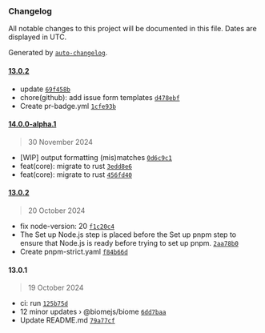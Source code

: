 ### Changelog

All notable changes to this project will be documented in this file. Dates are displayed in UTC.

Generated by [`auto-changelog`](https://github.com/CookPete/auto-changelog).

#### [13.0.2](https://github.com/synopkg/synopkg/compare/14.0.0-alpha.1...13.0.2)

- update [`69f458b`](https://github.com/synopkg/synopkg/commit/69f458bbf5ff7491326e956bcf73a012dcf6e653)
- chore(github): add issue form templates [`d478ebf`](https://github.com/synopkg/synopkg/commit/d478ebf413ba3e1d2ac6cc0ae8dfc71cd43b0815)
- Create pr-badge.yml [`1cfe93b`](https://github.com/synopkg/synopkg/commit/1cfe93b946039f829b2b575a3bc978b8aca4f6c9)

#### [14.0.0-alpha.1](https://github.com/synopkg/synopkg/compare/13.0.2...14.0.0-alpha.1)

> 30 November 2024

- [WIP] output formatting (mis)matches [`0d6c9c1`](https://github.com/synopkg/synopkg/commit/0d6c9c1ede303488d71a7ca7ce84f80f8d5c890e)
- feat(core): migrate to rust [`3edd8e6`](https://github.com/synopkg/synopkg/commit/3edd8e60d0a635645f30c7609f5c21cdd33eec93)
- feat(core): migrate to rust [`456fd40`](https://github.com/synopkg/synopkg/commit/456fd4004aa749484fad2503bd36a0c8bb58ace2)

#### [13.0.2](https://github.com/synopkg/synopkg/compare/13.0.1...13.0.2)

> 20 October 2024

- fix node-version: 20 [`f1c20c4`](https://github.com/synopkg/synopkg/commit/f1c20c4e39b6153684008a89eba0ffd8baa71ab4)
- The Set up Node.js step is placed before the Set up pnpm step to ensure that Node.js is ready before trying to set up pnpm. [`2aa78b0`](https://github.com/synopkg/synopkg/commit/2aa78b03b6e342c35b50c859ffe5bdd92a9f218b)
- Create pnpm-strict.yaml [`f84b66d`](https://github.com/synopkg/synopkg/commit/f84b66d2b7d6fd9f79222ebd27d20f60b906cfb9)

#### 13.0.1

> 19 October 2024

- ci: run [`125b75d`](https://github.com/synopkg/synopkg/commit/125b75da449639f2c66cb77f981e75f997e0604d)
- 12 minor updates › @biomejs/biome [`6dd7baa`](https://github.com/synopkg/synopkg/commit/6dd7baa09a949a32e1fada5ac6d368ce7d8c2226)
- Update README.md [`79a77cf`](https://github.com/synopkg/synopkg/commit/79a77cf32a8f41fed7028dea28e629951bc796dd)